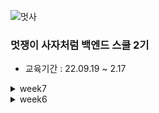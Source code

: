 ![멋사](https://user-images.githubusercontent.com/81270199/198018670-e663a473-b410-4530-ad68-04b27ad671ff.png)

### 멋쟁이 사자처럼 백엔드 스쿨 2기
- 교육기간 : 22.09.19 ~ 2.17



<details>
<summary>week7</summary>
<div markdown="1">

## 221031
Hospital 데이터 파싱
</div>
</details>
<details>
<summary>week6</summary>
<div markdown="1">

## 221026 (Spring boot 프로젝트 생성)

@RestController, @RequestMapping, @GetMapping, @PathVariable

## 221027 

GET(@RequestParam), POST(@RequestBody), Put(@ResponseEntity), Swagger

## 221028 

GetController : 로그 남기는 방법(@Slf4j, log.info)
SpringBootCoreGuide . UserController, UserDao, User : SpringBoot와 jdbcTemplate을 이용해 CRUD 구현

</div>
</details>

